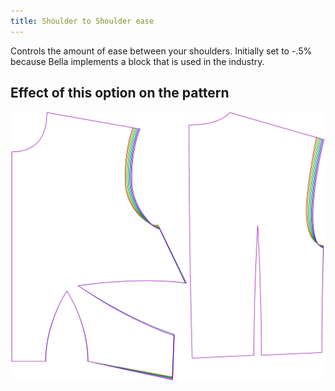 ```yaml
---
title: Shoulder to Shoulder ease
---
```


Controls the amount of ease between your shoulders. Initially set to -.5% because Bella implements a block that is used in the industry.


## Effect of this option on the pattern
![This image shows the effect of this option by superimposing several variants that have a different value for this option](bella_shouldertoshoulderease_sample.svg "Effect of this option on the pattern")